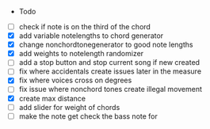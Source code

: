 * Todo
- [ ] check if note is on the third of the chord
- [x] add variable notelengths to chord generator
- [x] change nonchordtonegenerator to good note lengths
- [x] add weights to notelength randomizer
- [ ] add a stop button and stop current song if new created
- [ ] fix where accidentals create issues later in the measure
- [x] fix where voices cross on degrees
- [ ] fix issue where nonchord tones create illegal movement
- [x] create max distance
- [ ] add slider for weight of chords
- [ ] make the note get check the bass note for 
